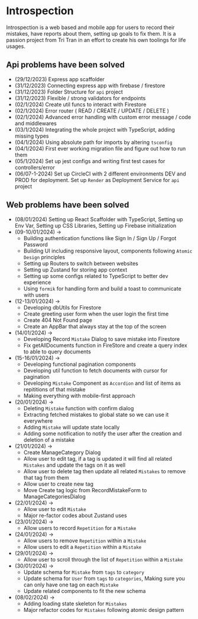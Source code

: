 # Introspection

Introspection is a web based and mobile app for users to record their mistakes, have reports about them, setting up goals to fix them. It is a passion project from Tri Tran in an effort to create his own toolings for life usages.

## Api problems have been solved

- (29/12/2023) Express app scaffolder
- (31/12/2023) Connecting express app with firebase / firestore
- (31/12/2023) Folder Structure for `api` project
- (31/12/2023) Flexible / strong validators for endpoints
- (02/1/2024) Create util funcs to interact with Firestore
- (02/1/2024) Error router ( READ / CREATE / UPDATE / DELETE )
- (02/1/2024) Advanced error handling with custom error message / code and middlewares
- (03/1/2024) Integrating the whole project with TypeScript, adding missing types
- (04/1/2024) Using absolute path for imports by altering `tsconfig`
- (04/1/2024) First ever working migration file and figure out how to run them
- (05/1/2024) Set up jest configs and writing first test cases for controllers/error
- (06/07-1-2024) Set up CircleCI with 2 different environments DEV and PROD for deployment. Set up `Render` as Deployment Service for `api` project

## Web problems have been solved

- (08/01/2024) Setting up React Scaffolder with TypeScript, Setting up Env Var, Setting up CSS Libraries, Setting up Firebase initialization
- (09-10/01/2024) ->
  - Building authentication functions like Sign In / Sign Up / Forgot Password
  - Building UI including responsive layout, components following `Atomic Design` principles
  - Setting up Routers to switch between websites
  - Setting up Zustand for storing app context
  - Setting up some configs related to TypeScript to better dev experience
  - Using `formik` for handling form and build a toast to communicate with users
- (12-13/01/2024) ->
  - Developing dbUtils for Firestore
  - Create greeting user form when the user login the first time
  - Create 404 Not Found page
  - Create an AppBar that always stay at the top of the screen
- (14/01/2024) ->
  - Developing Record `Mistake` Dialog to save mistake into Firestore
  - Fix getAllDocuments function in FireStore and create a query index to able to query documents
- (15-16/01/2024) ->
  - Developing functional pagination components
  - Developing util function to fetch documents with cursor for pagination
  - Developing `Mistake` Component as `Accordion` and list of items as repititions of that mistake
  - Making everything with mobile-first approach
- (20/01/2024) ->
  - Deleting `Mistake` function with confirm dialog
  - Extracting fetched mistakes to global state so we can use it everywhere
  - Adding `Mistake` will update state locally
  - Adding some notification to notify the user after the creation and deletion of a mistake
- (21/01/2024) ->
  - Create ManageCategory Dialog
  - Allow user to edit tag, if a tag is updated it will find all related `Mistakes` and update the tags on it as well
  - Allow user to delete tag then update all related `Mistakes` to remove that tag from them
  - Allow user to create new tag
  - Move Create tag logic from RecordMistakeForm to ManageCategoriesDialog
- (22/01/2024) ->
  - Allow user to edit `Mistake`
  - Major re-factor codes about Zustand uses
- (23/01/2024) ->
  - Allow users to record `Repetition` for a `Mistake`
- (24/01/2024) ->
  - Allow users to remove `Repetition` within a `Mistake`
  - Allow users to edit a `Repetition` within a `Mistake`
- (29/01/2024) ->
  - Allow user to scroll through the list of `Repetition` within a `Mistake`
- (30/01/2024) ->
  - Update schema for `Mistake` from `tags` to `category`
  - Update schema for `User` from `tags` to `categories`, Making sure you can only have one tag on each `Mistake`
  - Update related components to fit the new schema
- (08/02/2024) ->
  - Adding loading state skeleton for `Mistakes`
  - Major refactor codes for `Mistakes` following atomic design pattern
